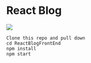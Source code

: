 # React Blog

![](https://i.imgur.com/1BmCUGX.gif)

    Clone this repo and pull down
    cd ReactBlogFrontEnd
    npm install
    npm start
